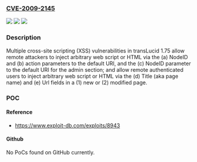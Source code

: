 ### [CVE-2009-2145](https://cve.mitre.org/cgi-bin/cvename.cgi?name=CVE-2009-2145)
![](https://img.shields.io/static/v1?label=Product&message=n%2Fa&color=blue)
![](https://img.shields.io/static/v1?label=Version&message=n%2Fa&color=blue)
![](https://img.shields.io/static/v1?label=Vulnerability&message=n%2Fa&color=brighgreen)

### Description

Multiple cross-site scripting (XSS) vulnerabilities in transLucid 1.75 allow remote attackers to inject arbitrary web script or HTML via the (a) NodeID and (b) action parameters to the default URI, and the (c) NodeID parameter to the default URI for the admin section; and allow remote authenticated users to inject arbitrary web script or HTML via the (d) Title (aka page name) and (e) Url fields in a (1) new or (2) modified page.

### POC

#### Reference
- https://www.exploit-db.com/exploits/8943

#### Github
No PoCs found on GitHub currently.

